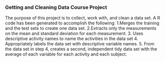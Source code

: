 ### Getting and Cleaning Data Course Project
The purpose of this project is to collect, work with, and clean a data set. A R code has been generated to accomplish the following:
1.Merges the training and the test sets to create one data set.
2.Extracts only the measurements on the mean and standard deviation for each measurement.
3.  Uses descriptive activity names to name the activities in the data set
4.  Appropriately labels the data set with descriptive variable names.
5.  From the data set in step 4, creates a second, independent tidy data set with the average of each variable for each activity and each subject.
